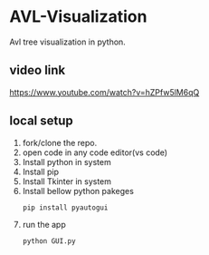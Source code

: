 # AVL-Visualization

Avl tree visualization in python.

## video link

https://www.youtube.com/watch?v=hZPfw5lM6qQ
 
## local setup

1. fork/clone the repo.
2. open code in any code editor(vs code)
3. Install python in system
4. Install pip
5. Install Tkinter in system
6. Install bellow python pakeges
   ```
   pip install pyautogui
   ```
7. run the app
   ```
   python GUI.py
   ```
